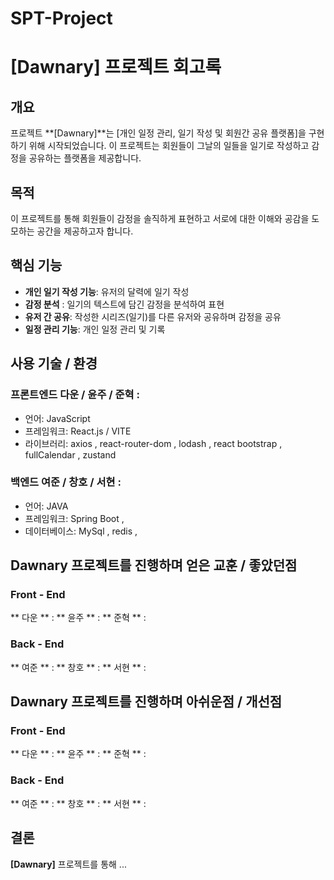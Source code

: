 # SPT-Project

# **[Dawnary]** 프로젝트 회고록

## 개요
프로젝트 **[Dawnary]**는 [개인 일정 관리, 일기 작성 및 회원간 공유 플랫폼]을 구현하기 위해 시작되었습니다. 이 프로젝트는 회원들이 그날의 일들을 일기로 작성하고 감정을 공유하는 플랫폼을 제공합니다.

## 목적
이 프로젝트를 통해 회원들이 감정을 솔직하게 표현하고 서로에 대한 이해와 공감을 도모하는 공간을 제공하고자 합니다.

## 핵심 기능
- **개인 일기 작성 기능**: 유저의 달력에 일기 작성 
- **감정 분석** : 일기의 텍스트에 담긴 감정을 분석하여 표현
- **유저 간 공유**: 작성한 시리즈(일기)를 다른 유저와 공유하며 감정을 공유 
- **일정 관리 기능**: 개인 일정 관리 및 기록

## 사용 기술 / 환경
### 프론트엔드 다운 / 윤주 / 준혁 :
- 언어: JavaScript
- 프레임워크: React.js / VITE
- 라이브러리: axios , react-router-dom , lodash , react bootstrap , fullCalendar , zustand

### 백엔드 여준 / 창호 / 서현 :
- 언어: JAVA
- 프레임워크: Spring Boot , 
- 데이터베이스: MySql , redis , 

## Dawnary 프로젝트를 진행하며 얻은 교훈 / 좋았던점
### Front - End
** 다운 ** : 
** 윤주 ** :
** 준혁 ** :
### Back - End
** 여준 ** :
** 창호 ** :
** 서현 ** :

## Dawnary 프로젝트를 진행하며 아쉬운점 / 개선점
### Front - End
** 다운 ** : 
** 윤주 ** :
** 준혁 ** :
### Back - End
** 여준 ** :
** 창호 ** :
** 서현 ** :

## 결론
**[Dawnary]** 프로젝트를 통해 ...
